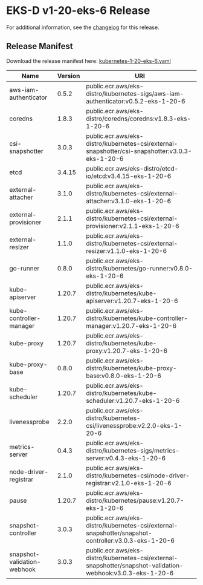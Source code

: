 # EKS-D v1-20-eks-6 Release

For additional information, see the [changelog](CHANGELOG-v1-20-eks-6.md) for this release.

## Release Manifest
Download the release manifest here: [kubernetes-1-20-eks-6.yaml](https://distro.eks.amazonaws.com/kubernetes-1-20/kubernetes-1-20-eks-6.yaml)

| Name | Version | URI |
|------|---------|-----|
| aws-iam-authenticator | 0.5.2 | public.ecr.aws/eks-distro/kubernetes-sigs/aws-iam-authenticator:v0.5.2-eks-1-20-6 |
| coredns | 1.8.3 | public.ecr.aws/eks-distro/coredns/coredns:v1.8.3-eks-1-20-6 |
| csi-snapshotter | 3.0.3 | public.ecr.aws/eks-distro/kubernetes-csi/external-snapshotter/csi-snapshotter:v3.0.3-eks-1-20-6 |
| etcd | 3.4.15 | public.ecr.aws/eks-distro/etcd-io/etcd:v3.4.15-eks-1-20-6 |
| external-attacher | 3.1.0 | public.ecr.aws/eks-distro/kubernetes-csi/external-attacher:v3.1.0-eks-1-20-6 |
| external-provisioner | 2.1.1 | public.ecr.aws/eks-distro/kubernetes-csi/external-provisioner:v2.1.1-eks-1-20-6 |
| external-resizer | 1.1.0 | public.ecr.aws/eks-distro/kubernetes-csi/external-resizer:v1.1.0-eks-1-20-6 |
| go-runner | 0.8.0 | public.ecr.aws/eks-distro/kubernetes/go-runner:v0.8.0-eks-1-20-6 |
| kube-apiserver | 1.20.7 | public.ecr.aws/eks-distro/kubernetes/kube-apiserver:v1.20.7-eks-1-20-6 |
| kube-controller-manager | 1.20.7 | public.ecr.aws/eks-distro/kubernetes/kube-controller-manager:v1.20.7-eks-1-20-6 |
| kube-proxy | 1.20.7 | public.ecr.aws/eks-distro/kubernetes/kube-proxy:v1.20.7-eks-1-20-6 |
| kube-proxy-base | 0.8.0 | public.ecr.aws/eks-distro/kubernetes/kube-proxy-base:v0.8.0-eks-1-20-6 |
| kube-scheduler | 1.20.7 | public.ecr.aws/eks-distro/kubernetes/kube-scheduler:v1.20.7-eks-1-20-6 |
| livenessprobe | 2.2.0 | public.ecr.aws/eks-distro/kubernetes-csi/livenessprobe:v2.2.0-eks-1-20-6 |
| metrics-server | 0.4.3 | public.ecr.aws/eks-distro/kubernetes-sigs/metrics-server:v0.4.3-eks-1-20-6 |
| node-driver-registrar | 2.1.0 | public.ecr.aws/eks-distro/kubernetes-csi/node-driver-registrar:v2.1.0-eks-1-20-6 |
| pause | 1.20.7 | public.ecr.aws/eks-distro/kubernetes/pause:v1.20.7-eks-1-20-6 |
| snapshot-controller | 3.0.3 | public.ecr.aws/eks-distro/kubernetes-csi/external-snapshotter/snapshot-controller:v3.0.3-eks-1-20-6 |
| snapshot-validation-webhook | 3.0.3 | public.ecr.aws/eks-distro/kubernetes-csi/external-snapshotter/snapshot-validation-webhook:v3.0.3-eks-1-20-6 |
